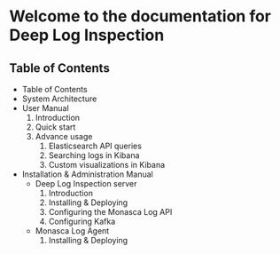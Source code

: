 Welcome to the documentation for Deep Log Inspection
====================================================

## Table of Contents

* Table of Contents
* System Architecture
* User Manual
    1. Introduction
    2. Quick start
    3. Advance usage
        1. Elasticsearch API queries
        2. Searching logs in Kibana
        3. Custom visualizations in Kibana
* Installation & Administration Manual
    * Deep Log Inspection server
        1. Introduction
        2. Installing & Deploying
        3. Configuring the Monasca Log API
        4. Configuring Kafka
    * Monasca Log Agent
        1. Installing & Deploying
